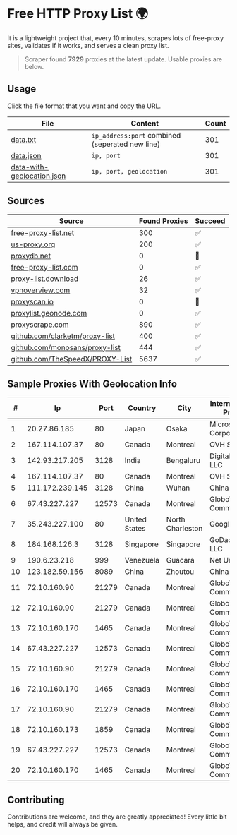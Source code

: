 
# Free HTTP Proxy List 🌍

It is a lightweight project that, every 10 minutes, scrapes lots of free-proxy sites, validates if it works, and serves a clean proxy list.


> Scraper found **7929** proxies at the latest update. Usable proxies are below.

## Usage

Click the file format that you want and copy the URL.


|File|Content|Count|
|----|-------|-----|
|[data.txt](https://raw.githubusercontent.com/themiralay/Proxy-List-World/master/data.txt)|`ip_address:port` combined (seperated new line)|301|
|[data.json](https://raw.githubusercontent.com/themiralay/Proxy-List-World/master/data.json)|`ip, port`|301|
|[data-with-geolocation.json](https://raw.githubusercontent.com/themiralay/Proxy-List-World/master/data-with-geolocation.json)|`ip, port, geolocation`|301|

## Sources

|Source|Found Proxies|Succeed|
|------|-------------|-------|
|[free-proxy-list.net](https://free-proxy-list.net)|300|✅|
|[us-proxy.org](https://www.us-proxy.org)|200|✅|
|[proxydb.net](http://proxydb.net)|0|🚫|
|[free-proxy-list.com](https://free-proxy-list.com/?page=&port=&type%5B%5D=http&type%5B%5D=https&up_time=0&search=Search)|0|✅|
|[proxy-list.download](https://www.proxy-list.download/HTTP)|26|✅|
|[vpnoverview.com](https://vpnoverview.com/privacy/anonymous-browsing/free-proxy-servers)|32|✅|
|[proxyscan.io](https://www.proxyscan.io)|0|🚫|
|[proxylist.geonode.com](https://proxylist.geonode.com/api/proxy-list?limit=300&page=1&sort_by=lastChecked&sort_type=desc&protocols=http,https)|0|✅|
|[proxyscrape.com](https://api.proxyscrape.com/v2/?request=displayproxies&protocol=http&timeout=10000&country=all&ssl=all&anonymity=all)|890|✅|
|[github.com/clarketm/proxy-list](https://raw.githubusercontent.com/clarketm/proxy-list/master/proxy-list-raw.txt)|400|✅|
|[github.com/monosans/proxy-list](https://raw.githubusercontent.com/monosans/proxy-list/main/proxies/http.txt)|444|✅|
|[github.com/TheSpeedX/PROXY-List](https://raw.githubusercontent.com/TheSpeedX/PROXY-List/master/http.txt)|5637|✅|


## Sample Proxies With Geolocation Info

|#|Ip|Port|Country|City|Internet Service Provider|
|-|--|----|-------|----|-------------------------|
|1|20.27.86.185|80|Japan|Osaka|Microsoft Corporation|
|2|167.114.107.37|80|Canada|Montreal|OVH SAS|
|3|142.93.217.205|3128|India|Bengaluru|DigitalOcean, LLC|
|4|167.114.107.37|80|Canada|Montreal|OVH SAS|
|5|111.172.239.145|3128|China|Wuhan|China Telecom|
|6|67.43.227.227|12573|Canada|Montreal|GloboTech Communications|
|7|35.243.227.100|80|United States|North Charleston|Google LLC|
|8|184.168.126.3|3128|Singapore|Singapore|GoDaddy.com, LLC|
|9|190.6.23.218|999|Venezuela|Guacara|Net Uno|
|10|123.182.59.156|8089|China|Zhoutou|China Telecom|
|11|72.10.160.90|21279|Canada|Montreal|GloboTech Communications|
|12|72.10.160.90|21279|Canada|Montreal|GloboTech Communications|
|13|72.10.160.170|1465|Canada|Montreal|GloboTech Communications|
|14|67.43.227.227|12573|Canada|Montreal|GloboTech Communications|
|15|72.10.160.90|21279|Canada|Montreal|GloboTech Communications|
|16|72.10.160.170|1465|Canada|Montreal|GloboTech Communications|
|17|72.10.160.90|21279|Canada|Montreal|GloboTech Communications|
|18|72.10.160.173|1859|Canada|Montreal|GloboTech Communications|
|19|67.43.227.227|12573|Canada|Montreal|GloboTech Communications|
|20|72.10.160.170|1465|Canada|Montreal|GloboTech Communications|



## Contributing

Contributions are welcome, and they are greatly appreciated! Every
little bit helps, and credit will always be given.


